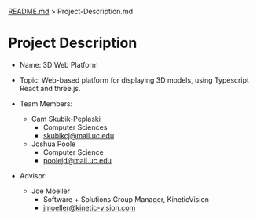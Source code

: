 [README.md](../README.md) > Project-Description.md

# Project Description

- Name: 3D Web Platform
- Topic: Web-based platform for displaying 3D models, using Typescript React and three.js.

- Team Members:
  - Cam Skubik-Peplaski
    - Computer Sciences
    - [skubikcj@mail.uc.edu](mailto:skubikcj@mail.uc.edu)
  - Joshua Poole
    - Computer Science
    - [poolejd@mail.uc.edu](mailto:poolejd@mail.uc.edu)
- Advisor:
  - Joe Moeller
    - Software + Solutions Group Manager, KineticVision
    - [jmoeller@kinetic-vision.com](mailto:jmoeller@kinetic-vision.com)
